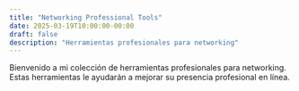 ```yaml
---
title: "Networking Professional Tools"
date: 2025-03-19T10:00:00-00:00
draft: false
description: "Herramientas profesionales para networking"
---
```


Bienvenido a mi colección de herramientas profesionales para networking. Estas herramientas le ayudarán a mejorar su presencia profesional en línea.
